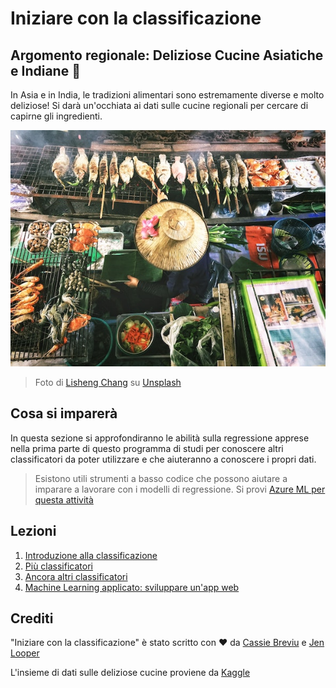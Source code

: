 # Iniziare con la classificazione

## Argomento regionale: Deliziose Cucine Asiatiche e Indiane 🍜

In Asia e in India, le tradizioni alimentari sono estremamente diverse e molto deliziose! Si darà un'occhiata ai dati sulle cucine regionali per cercare di capirne gli ingredienti.

![Venditore di cibo tailandese](../images/thai-food.jpg)
> Foto di <a href="https://unsplash.com/@changlisheng?utm_source=unsplash&utm_medium=referral&utm_content=creditCopyText">Lisheng Chang</a> su <a href="https://unsplash.com/s/photos/asian-food?utm_source=unsplash&utm_medium=referral&utm_content=creditCopyText">Unsplash</a>

## Cosa si imparerà

In questa sezione si approfondiranno le abilità sulla regressione apprese nella prima parte di questo programma di studi  per conoscere altri classificatori da poter utilizzare e che aiuteranno a conoscere i propri dati.

> Esistono utili strumenti a basso codice che possono aiutare a imparare a lavorare con i modelli di regressione. Si provi [Azure ML per questa attività](https://docs.microsoft.com/learn/modules/create-classification-model-azure-machine-learning-designer/?WT.mc_id=academic-15963-cxa)

## Lezioni

1. [Introduzione alla classificazione](../1-Introduction/translations/README.it.md)
2. [Più classificatori](../2-Classifiers-1/translations/README.it.md)
3. [Ancora altri classificatori](../3-Classifiers-2/translations/README.it.md)
4. [Machine Learning applicato: sviluppare un'app web](../4-Applied/translations/README.it.md)
## Crediti

"Iniziare con la classificazione" è stato scritto con ♥️ da [Cassie Breviu](https://www.twitter.com/cassieview) e [Jen Looper](https://www.twitter.com/jenlooper)

L'insieme di dati sulle deliziose cucine proviene da [Kaggle](https://www.kaggle.com/hoandan/asian-and-indian-cuisines)
